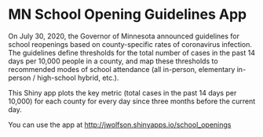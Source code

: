 # MN School Opening Guidelines App

On July 30, 2020, the Governor of Minnesota announced guidelines for school reopenings based on county-specific rates of coronavirus infection. The guidelines define thresholds for the total number of cases in the past 14 days per 10,000 people in a county, and map these thresholds to recommended modes of school attendance (all in-person, elementary in-person / high-school hybrid, etc.).

This Shiny app plots the key metric (total cases in the past 14 days per 10,000) for each county for every day since three months before the current day.

You can use the app at http://jwolfson.shinyapps.io/school_openings
